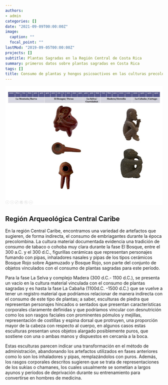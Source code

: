 ```yaml
---
authors:
- admin
categories: []
date: "2021-09-09T00:00:00Z"
image:
  caption: ""
  focal_point: ""
lastMod: "2019-09-05T00:00:00Z"
projects: []
subtitle: Plantas Sagradas en la Región Central de Costa Rica
summary: primeros datos sobre plantas sagradas en Costa Rica
tags: []
title: Consumo de plantas y hongos psicoactivos en las culturas precolombinas de Costa Rica
---
```



![png](./index_1_0.png)




## Región Arqueológica Central Caribe

En la región Central Caribe, encontramos una variedad de artefactos que sugieren, de forma indirecta, el consumo de embriagantes durante la época precolombina. La cultura material documentada evidencia una tradición de consumo de tabaco o cohoba muy clara durante la fase El Bosque, entre el 300 a.C. y el 300 d.C., figurillas cerámicas que representan personajes fumando con pipas, inhaladores nasales y pipas de los tipos cerámicos Bosque Rojo sobre Agamuzado y Bosque Rojo, son parte del conjunto de objetos vinculados con el consumo de plantas sagradas para este período.

Para la fase La Selva y complejo Madera (300 d.C.- 1100 d.C.), se presenta un vacío en la cultura material vinculada con el consumo de plantas sagradas y es hasta la fase La Cabaña (1100d.C. -1500 d.C.) que se vuelve a tener un registro material que podríamos relacionar de manera indirecta con el consumo de este tipo de plantas; a saber, esculturas de piedra que representan personajes hincados o sentados que presentan características corporales claramente definidas y que podríamos vincular con desnutrición como los son rasgos faciales con prominentes pómulos y mejillas, representación de costillas y espina dorsal que protruyen, una proporción mayor de la cabeza con respecto al cuerpo, en algunos casos estas esculturas presentan unos objetos alargado posiblemente puros, que sostiene con una o ambas manos y dispuestos en cercanía a la boca.

Estas esculturas parecen indicar una transformación en el método de administración, abandonando los artefactos utilizados en fases anteriores como lo son los inhaladores y pipas, remplazándolos con puros. Además, los rasgos corporales descritos sugieren que se trata de representaciones de los sukias o chamanes, los cuales usualmente se sometían a largos ayunos y períodos de deprivación durante su entrenamiento para convertirse en hombres de medicina.




